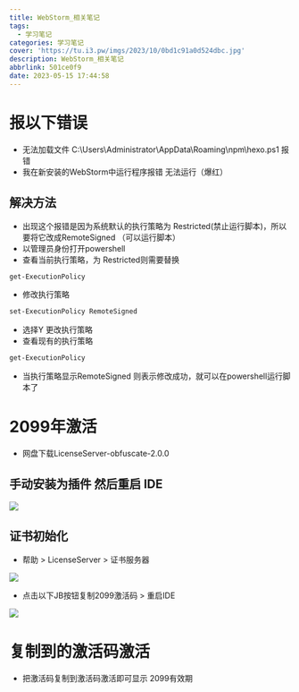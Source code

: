```yaml
---
title: WebStorm_相关笔记
tags:
  - 学习笔记
categories: 学习笔记
cover: 'https://tu.i3.pw/imgs/2023/10/0bd1c91a0d524dbc.jpg'
description: WebStorm_相关笔记
abbrlink: 501ce0f9
date: 2023-05-15 17:44:58
---
```


# 报以下错误

- 无法加载文件 C:\Users\Administrator\AppData\Roaming\npm\hexo.ps1 报错
- 我在新安装的WebStorm中运行程序报错 无法运行（爆红）

## 解决方法

- 出现这个报错是因为系统默认的执行策略为 Restricted(禁止运行脚本)，所以要将它改成RemoteSigned （可以运行脚本）
- 以管理员身份打开powershell
- 查看当前执行策略，为 Restricted则需要替换

```bash
get-ExecutionPolicy
```

- 修改执行策略

```bash
set-ExecutionPolicy RemoteSigned
```

- 选择Y 更改执行策略
- 查看现有的执行策略

```bash
get-ExecutionPolicy
```
- 当执行策略显示RemoteSigned 则表示修改成功，就可以在powershell运行脚本了

# 2099年激活

- 网盘下载LicenseServer-obfuscate-2.0.0

## 手动安装为插件 然后重启 IDE
![](https://tu.i3.pw/imgs/2023/10/2666d9c8d2d1883c.png)

## 证书初始化

- 帮助 > LicenseServer > 证书服务器


![](https://tu.i3.pw/imgs/2023/10/9c2bab1a38ec6cea.jpg)

- 点击以下JB按钮复制2099激活码 > 重启IDE

![](https://tu.i3.pw/imgs/2023/10/3f66c306d689d6ee.jpg)

# 复制到的激活码激活

- 把激活码复制到激活码激活即可显示 2099有效期
